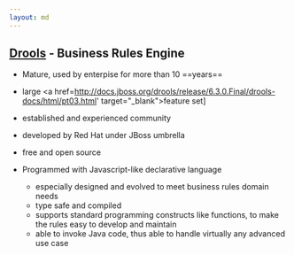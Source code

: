 ```yaml
---
layout: md
---
```

## [Drools](http://www.drools.org) - Business Rules Engine

* Mature, used by enterpise for more than 10 ==years==
 * large <a href=http://docs.jboss.org/drools/release/6.3.0.Final/drools-docs/html/pt03.html' target="_blank">feature set]</a>
 * established and experienced community
 * developed by Red Hat under JBoss umbrella
 * free and open source
 
* Programmed with Javascript-like declarative language
  * especially designed and evolved to meet business rules domain needs
  * type safe and compiled
  * supports standard programming constructs like functions, to make the rules easy to develop and maintain
  * able to invoke Java code, thus able to handle virtually any advanced use case
  
